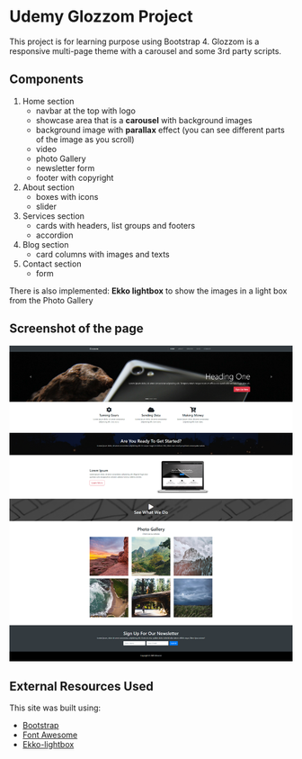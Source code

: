 # Udemy Glozzom Project
This project is for learning purpose using Bootstrap 4.
Glozzom is a responsive multi-page theme with a carousel and some 3rd party scripts.

## Components
1. Home section
    - navbar at the top with logo
    - showcase area that is a **carousel** with background images
    - background image with **parallax** effect (you can see different parts of the image as you scroll)
    - video
    - photo Gallery 
    - newsletter form
    - footer with copyright 
2. About section
    - boxes with icons
    - slider
3. Services section
    - cards with headers, list groups and footers
    - accordion
4. Blog section
    - card columns with images and texts
5. Contact section
    - form


There is also implemented:
**Ekko lightbox** to show the images in a light box from the Photo Gallery

## Screenshot of the page
![](img/screencapture-glozzom-project.png)

## External Resources Used
This site was built using:
- [Bootstrap](https://getbootstrap.com/)
- [Font Awesome](https://fontawesome.com/)
- [Ekko-lightbox](https://cdnjs.com/libraries/ekko-lightbox)



